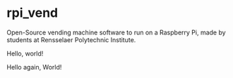 # rpi_vend


Open-Source vending machine software to run on a Raspberry Pi, made by students at Rensselaer Polytechnic Institute.

Hello, world!

Hello again, World!